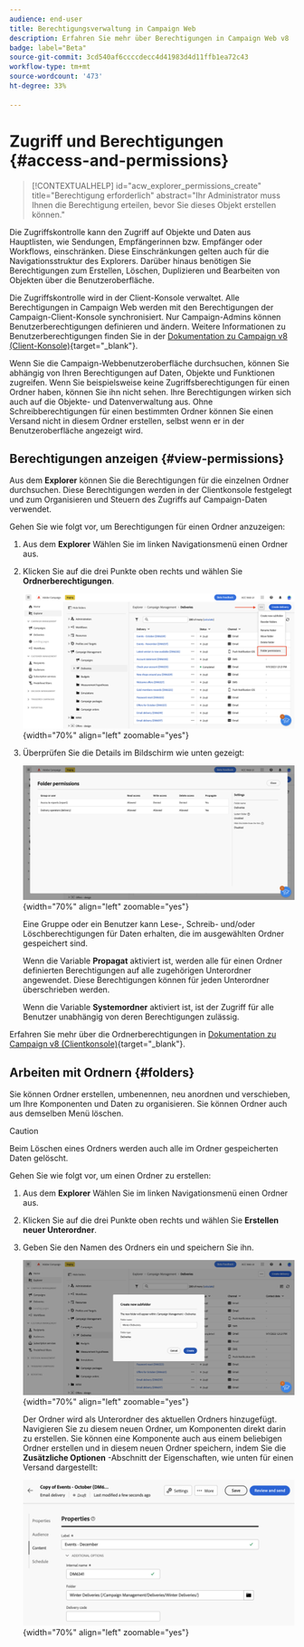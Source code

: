 ```yaml
---
audience: end-user
title: Berechtigungsverwaltung in Campaign Web
description: Erfahren Sie mehr über Berechtigungen in Campaign Web v8
badge: label="Beta"
source-git-commit: 3cd540af6ccccdecc4d41983d4d11ffb1ea72c43
workflow-type: tm+mt
source-wordcount: '473'
ht-degree: 33%

---
```



# Zugriff und Berechtigungen {#access-and-permissions}


>[!CONTEXTUALHELP]
>id="acw_explorer_permissions_create"
>title="Berechtigung erforderlich"
>abstract="Ihr Administrator muss Ihnen die Berechtigung erteilen, bevor Sie dieses Objekt erstellen können."



Die Zugriffskontrolle kann den Zugriff auf Objekte und Daten aus Hauptlisten, wie Sendungen, Empfängerinnen bzw. Empfänger oder Workflows, einschränken. Diese Einschränkungen gelten auch für die Navigationsstruktur des Explorers. Darüber hinaus benötigen Sie Berechtigungen zum Erstellen, Löschen, Duplizieren und Bearbeiten von Objekten über die Benutzeroberfläche.

Die Zugriffskontrolle wird in der Client-Konsole verwaltet. Alle Berechtigungen in Campaign Web werden mit den Berechtigungen der Campaign-Client-Konsole synchronisiert. Nur Campaign-Admins können Benutzerberechtigungen definieren und ändern. Weitere Informationen zu Benutzerberechtigungen finden Sie in der [Dokumentation zu Campaign v8 (Client-Konsole)](https://experienceleague.adobe.com/docs/campaign/campaign-v8/admin/permissions/gs-permissions.html?lang=de){target="_blank"}.

Wenn Sie die Campaign-Webbenutzeroberfläche durchsuchen, können Sie abhängig von Ihren Berechtigungen auf Daten, Objekte und Funktionen zugreifen. Wenn Sie beispielsweise keine Zugriffsberechtigungen für einen Ordner haben, können Sie ihn nicht sehen. Ihre Berechtigungen wirken sich auch auf die Objekte- und Datenverwaltung aus. Ohne Schreibberechtigungen für einen bestimmten Ordner können Sie einen Versand nicht in diesem Ordner erstellen, selbst wenn er in der Benutzeroberfläche angezeigt wird.

## Berechtigungen anzeigen {#view-permissions}

Aus dem **Explorer** können Sie die Berechtigungen für die einzelnen Ordner durchsuchen. Diese Berechtigungen werden in der Clientkonsole festgelegt und zum Organisieren und Steuern des Zugriffs auf Campaign-Daten verwendet.


Gehen Sie wie folgt vor, um Berechtigungen für einen Ordner anzuzeigen:

1. Aus dem **Explorer** Wählen Sie im linken Navigationsmenü einen Ordner aus.
1. Klicken Sie auf die drei Punkte oben rechts und wählen Sie **Ordnerberechtigungen**.

   ![](assets/permissions-view-menu.png){width="70%" align="left" zoomable="yes"}

1. Überprüfen Sie die Details im Bildschirm wie unten gezeigt:

   ![](assets/permissions-view-screen.png){width="70%" align="left" zoomable="yes"}

   Eine Gruppe oder ein Benutzer kann Lese-, Schreib- und/oder Löschberechtigungen für Daten erhalten, die im ausgewählten Ordner gespeichert sind.

   Wenn die Variable **Propagat** aktiviert ist, werden alle für einen Ordner definierten Berechtigungen auf alle zugehörigen Unterordner angewendet. Diese Berechtigungen können für jeden Unterordner überschrieben werden.

   Wenn die Variable **Systemordner** aktiviert ist, ist der Zugriff für alle Benutzer unabhängig von deren Berechtigungen zulässig.

Erfahren Sie mehr über die Ordnerberechtigungen in [Dokumentation zu Campaign v8 (Clientkonsole)](https://experienceleague.adobe.com/docs/campaign/campaign-v8/admin/permissions/folder-permissions.html){target="_blank"}.


## Arbeiten mit Ordnern {#folders}

Sie können Ordner erstellen, umbenennen, neu anordnen und verschieben, um Ihre Komponenten und Daten zu organisieren. Sie können Ordner auch aus demselben Menü löschen.

>[!CAUTION]
>
>Beim Löschen eines Ordners werden auch alle im Ordner gespeicherten Daten gelöscht.

Gehen Sie wie folgt vor, um einen Ordner zu erstellen:

1. Aus dem **Explorer** Wählen Sie im linken Navigationsmenü einen Ordner aus.
1. Klicken Sie auf die drei Punkte oben rechts und wählen Sie **Erstellen neuer Unterordner**.
1. Geben Sie den Namen des Ordners ein und speichern Sie ihn.

   ![](assets/create-new-subfolder.png){width="70%" align="left" zoomable="yes"}

   Der Ordner wird als Unterordner des aktuellen Ordners hinzugefügt. Navigieren Sie zu diesem neuen Ordner, um Komponenten direkt darin zu erstellen. Sie können eine Komponente auch aus einem beliebigen Ordner erstellen und in diesem neuen Ordner speichern, indem Sie die **Zusätzliche Optionen** -Abschnitt der Eigenschaften, wie unten für einen Versand dargestellt:

   ![](assets/delivery-properties-folder.png){width="70%" align="left" zoomable="yes"}

